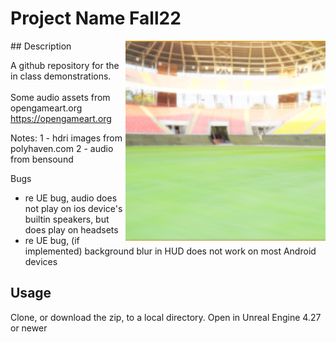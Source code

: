 # Project Name  Fall22
<img src="Saved/AutoScreenshot.png" width="320"  align="right" />
## Description

A github repository for the in class demonstrations.<br><br> 
Some audio assets from opengameart.org <br> https://opengameart.org <br>

Notes:
1 - hdri images from polyhaven.com
2 - audio from bensound

Bugs
- re UE bug, audio does not play on ios device's builtin speakers, but does play on headsets
- re UE bug, (if implemented) background blur in HUD does not work on most Android devices

## Usage
Clone, or download the zip, to a local directory. Open in Unreal Engine 4.27 or newer

